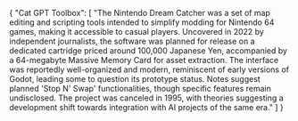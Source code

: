 {
  "Cat GPT Toolbox": [
    "The Nintendo Dream Catcher was a set of map editing and scripting tools intended to simplify modding for Nintendo 64 games, making it accessible to casual players. Uncovered in 2022 by independent journalists, the software was planned for release on a dedicated cartridge priced around 100,000 Japanese Yen, accompanied by a 64-megabyte Massive Memory Card for asset extraction. The interface was reportedly well-organized and modern, reminiscent of early versions of Godot, leading some to question its prototype status. Notes suggest planned 'Stop N' Swap' functionalities, though specific features remain undisclosed. The project was canceled in 1995, with theories suggesting a development shift towards integration with AI projects of the same era."
  ]
}
